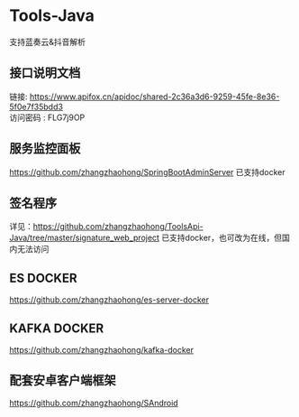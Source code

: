 # Tools-Java
支持蓝奏云&抖音解析

## 接口说明文档
链接: https://www.apifox.cn/apidoc/shared-2c36a3d6-9259-45fe-8e36-5f0e7f35bdd3  
访问密码 : FLG7j9OP 

## 服务监控面板
https://github.com/zhangzhaohong/SpringBootAdminServer
已支持docker

## 签名程序
详见：https://github.com/zhangzhaohong/ToolsApi-Java/tree/master/signature_web_project
已支持docker，也可改为在线，但国内无法访问

## ES DOCKER
https://github.com/zhangzhaohong/es-server-docker

## KAFKA DOCKER
https://github.com/zhangzhaohong/kafka-docker

## 配套安卓客户端框架
https://github.com/zhangzhaohong/SAndroid